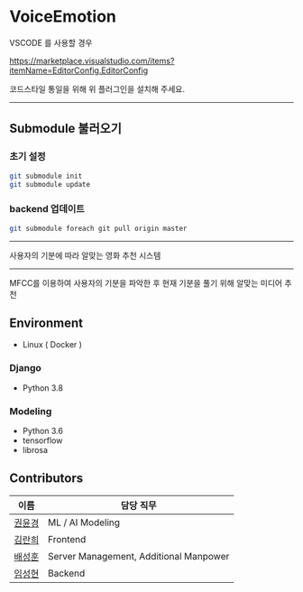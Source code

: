 # VoiceEmotion

VSCODE 를 사용할 경우

https://marketplace.visualstudio.com/items?itemName=EditorConfig.EditorConfig

코드스타일 통일을 위해 위 플러그인을 설치해 주세요.

---

## Submodule 불러오기

### 초기 설정

```bash
git submodule init
git submodule update
```

### backend 업데이트

```bash
git submodule foreach git pull origin master
```
---

사용자의 기분에 따라 알맞는 영화 추천 시스템

---

MFCC를 이용하여 사용자의 기분을 파악한 후 현재 기분을 풀기 위해 알맞는 미디어 추천

## Environment

- Linux ( Docker )

### Django

- Python 3.8

### Modeling

- Python 3.6
- tensorflow
- librosa

## Contributors

| 이름                                        | 담당 직무                              |
| ------------------------------------------- | -------------------------------------- |
| [권윤경](https://github.com/yoonkyeongkwon) | ML / AI Modeling                       |
| [김란희](https://github.com/doradorani)     | Frontend                               |
| [배성훈](https://github.com/fish895623)     | Server Management, Additional Manpower |
| [임성현](https://github.com/dlatjdgus95)    | Backend                                |
